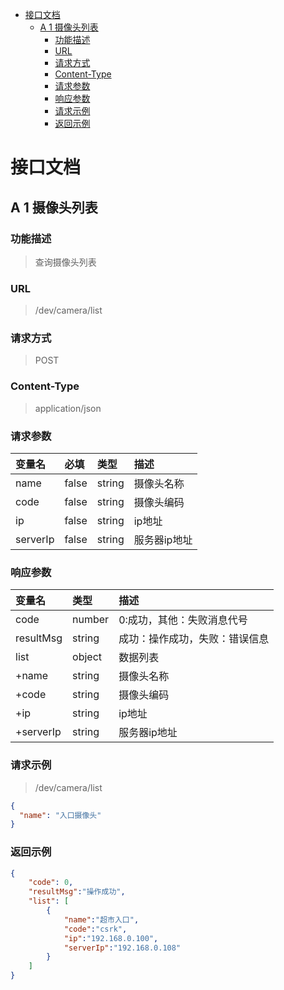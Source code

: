 <!-- MDTOC maxdepth:6 firsth1:1 numbering:0 flatten:0 bullets:1 updateOnSave:1 -->

- [接口文档](#接口文档)   
   - [A 1  摄像头列表](#a-1-摄像头列表)   
      - [功能描述](#功能描述)   
      - [URL](#url)   
      - [请求方式](#请求方式)   
      - [Content-Type](#content-type)   
      - [请求参数](#请求参数)   
      - [响应参数](#响应参数)   
      - [请求示例](#请求示例)   
      - [返回示例](#返回示例)   

<!-- /MDTOC -->



# 接口文档

## A 1  摄像头列表

### 功能描述

> 查询摄像头列表

### URL

> /dev/camera/list

### 请求方式

> POST

### Content-Type

> application/json

### 请求参数

| 变量名   | 必填  | 类型   | 描述         |
| :-------- | :----- | :------ | :------------ |
| name     | false | string | 摄像头名称   |
| code     | false | string | 摄像头编码    |
| ip       | false | string | ip地址       |
| serverIp | false | string | 服务器ip地址 |

### 响应参数

| 变量名    | 类型   | 描述                           |
| :--------- | :------ | :------------------------------ |
| code      | number | 0:成功，其他：失败消息代号     |
| resultMsg | string | 成功：操作成功，失败：错误信息 |
| list      | object | 数据列表                       |
| +name     | string | 摄像头名称                     |
| +code     | string | 摄像头编码                     |
| +ip       | string | ip地址                         |
| +serverIp | string | 服务器ip地址                   |

### 请求示例

> /dev/camera/list

```json
{
  "name": "入口摄像头"
}
```

### 返回示例

```json
{
    "code": 0,
    "resultMsg":"操作成功",
    "list": [
        {
            "name":"超市入口",
            "code":"csrk",
            "ip":"192.168.0.100",
            "serverIp":"192.168.0.108"
        }
    ]
}
```

